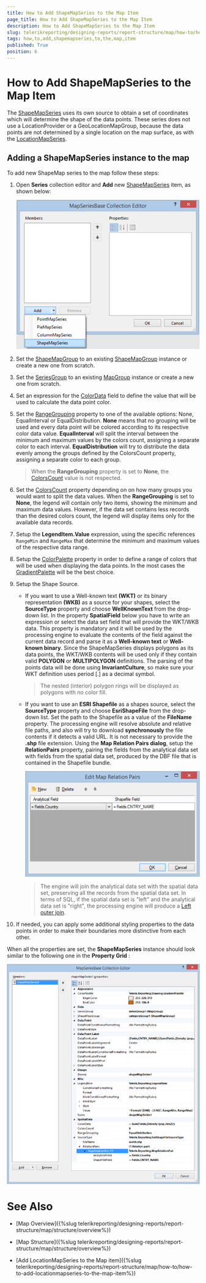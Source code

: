 ```yaml
---
title: How to Add ShapeMapSeries to the Map Item
page_title: How to Add ShapeMapSeries to the Map Item 
description: How to Add ShapeMapSeries to the Map Item
slug: telerikreporting/designing-reports/report-structure/map/how-to/how-to-add-shapemapseries-to-the-map-item
tags: how,to,add,shapemapseries,to,the,map,item
published: True
position: 6
---
```


# How to Add ShapeMapSeries to the Map Item

The [ShapeMapSeries](/reporting/api/Telerik.Reporting.ShapeMapSeries) uses its own source to obtain a set of coordinates which will determine the shape of the data points. These series does not use a LocationProvider or a GeoLocationMapGroup, because the data points are not determined by a single location on the map surface, as with the [LocationMapSeries](/reporting/api/Telerik.Reporting.LocationMapSeries). 

## Adding a ShapeMapSeries instance to the map

To add new ShapeMap series to the map follow these steps: 

1. Open __Series__ collection editor and __Add__ new [ShapeMapSeries](/reporting/api/Telerik.Reporting.ShapeMapSeries) item, as shown below: 

   ![Choropleth Add Shape Map Series](images/Map/Choropleth/Choropleth_AddShapeMapSeries.png)

1. Set the [ShapeMapGroup](/reporting/api/Telerik.Reporting.ShapeMapSeries#Telerik_Reporting_ShapeMapSeries_ShapeMapGroup) to an existing [ShapeMapGroup](/reporting/api/Telerik.Reporting.ShapeMapGroup) instance or create a new one from scratch. 

1. Set the [SeriesGroup](/reporting/api/Telerik.Reporting.MapSeriesBase#Telerik_Reporting_MapSeriesBase_SeriesGroup) to an existing [MapGroup](/reporting/api/Telerik.Reporting.MapGroup) instance or create a new one from scratch. 

1. Set an expression for the [ColorData](/reporting/api/Telerik.Reporting.ShapeMapSeries#Telerik_Reporting_ShapeMapSeries_ColorData) field to define the value that will be used to calculate the data point color. 

1. Set the [RangeGrouping](/reporting/api/Telerik.Reporting.ShapeMapSeries#Telerik_Reporting_ShapeMapSeries_RangeGrouping) property to one of the available options: None, EqualInterval or EqualDistribution. __None__ means that no grouping will be used and every data point will be colored according to its respective color data value. __EqualInterval__ will split the interval between the minimum and maximum values by the colors count, assigning a separate color to each interval. __EqualDistribution__ will try to distribute the data evenly among the groups defined by the ColorsCount property, assigning a separate color to each group. 

   >When the __RangeGrouping__ property is set to __None__, the [ColorsCount](/reporting/api/Telerik.Reporting.ShapeMapSeries#Telerik_Reporting_ShapeMapSeries_ColorsCount) value is not respected. 

1. Set the [ColorsCount](/reporting/api/Telerik.Reporting.ShapeMapSeries#Telerik_Reporting_ShapeMapSeries_ColorsCount) property depending on on how many groups you would want to split the data values. When the __RangeGrouping__ is set to __None__, the legend will contain only two items, showing the minimum and maximum data values. However, if the data set contains less records than the desired colors count, the legend will display items only for the available data records. 

1. Setup the __LegendItem.Value__ expression, using the specific references `RangeMin` and `RangeMax` that determine the minimum and maximum values of the respective data range. 

1. Setup the [ColorPalette](/reporting/api/Telerik.Reporting.GraphSeriesBase#Telerik_Reporting_GraphSeriesBase_ColorPalette) property in order to define a range of colors that will be used when displaying the data points. In the most cases the [GradientPalette](/reporting/api/Telerik.Reporting.Drawing.GradientPalette) will be the best choice. 

1. Setup the Shape Source.

   + If you want to use a Well-known text __(WKT)__ or its binary representation __(WKB)__ as a source for your shapes, select the __SourceType__ property and choose __WellKnownText__ from the drop-down list. In the property __SpatialField__ below you have to write an expression or select the data set field that will provide the WKT/WKB data. This property is mandatory and it will be used by the processing engine to evaluate the contents of the field against the current data record and parse it as a __Well-known text__ or __Well-known binary__. Since the ShapeMapSeries displays polygons as its data points, the WKT/WKB contents will be used only if they contain valid __POLYGON__ or __MULTIPOLYGON__ definitions. The parsing of the points data will be done using __InvariantCulture__, so make sure your WKT definition uses period [.] as a decimal symbol. 

     >The nested (interior) polygon rings will be displayed as polygons with no color fill. 

   + If you want to use an __ESRI Shapefile__ as a shapes source, select the __SourceType__ property and choose __EsriShapeFile__ from the drop-down list. Set the path to the Shapefile as a value of the __FileName__ property. The processing engine will resolve absolute and relative file paths, and also will try to download __synchronously__ the file contents if it detects a valid URL. It is not necessary to provide the __.shp__ file extension. Using the __Map Relation Pairs dialog__, setup the __RelationPairs__ property, pairing the fields from the analytical data set with fields from the spatial data set, produced by the DBF file that is contained in the Shapefile bundle. 

     ![Choropleth Map Relation Pairs Dialog](images/Map/Choropleth/Choropleth_MapRelationPairsDialog.png)

     >The engine will join the analytical data set with the spatial data set, preserving all the records from the spatial data set. In terms of SQL, if the spatial data set is "left" and the analytical data set is "right", the processing engine will produce a [Left outer join](http://en.wikipedia.org/wiki/Join_(SQL)#Left_outer_join). 

1. If needed, you can apply some additional styling properties to the data points in order to make their boundaries more distinctive from each other. 

When all the properties are set, the __ShapeMapSeries__ instance should look similar to the following one in the __Property Grid__ : 

![Choropleth Shape Map Series Layout In Property Grid](images/Map/Choropleth/Choropleth_ShapeMapSeries_LayoutInPropertyGrid.png)

# See Also

* [Map Overview]({%slug telerikreporting/designing-reports/report-structure/map/structure/overview%})

* [Map Structure]({%slug telerikreporting/designing-reports/report-structure/map/structure/overview%})

* [Add LocationMapSeries to the Map item]({%slug telerikreporting/designing-reports/report-structure/map/how-to/how-to-add-locationmapseries-to-the-map-item%})
